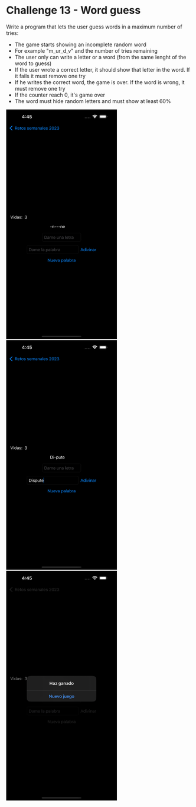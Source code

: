 # Challenge 13 - Word guess

Write a program that lets the user guess words in a maximum number of tries:

- The game starts showing an incomplete random word
- For example "m_ur_d_v" and the number of tries remaining
- The user only can write a letter or a word (from the same lenght of the word to guess)
- If the user wrote a correct letter, it should show that letter in the word. If it fails it must remove one try
- If he writes the correct word, the game is over. If the word is wrong, it must remove one try
- If the counter reach 0, it's game over
- The word must hide random letters and must show at least 60%

<img src="/ChallengesImages/Challenge%2013_1.png" width="300" height="620">
<img src="/ChallengesImages/Challenge%2013_2.png" width="300" height="620">
<img src="/ChallengesImages/Challenge%2013_3.png" width="300" height="620">
